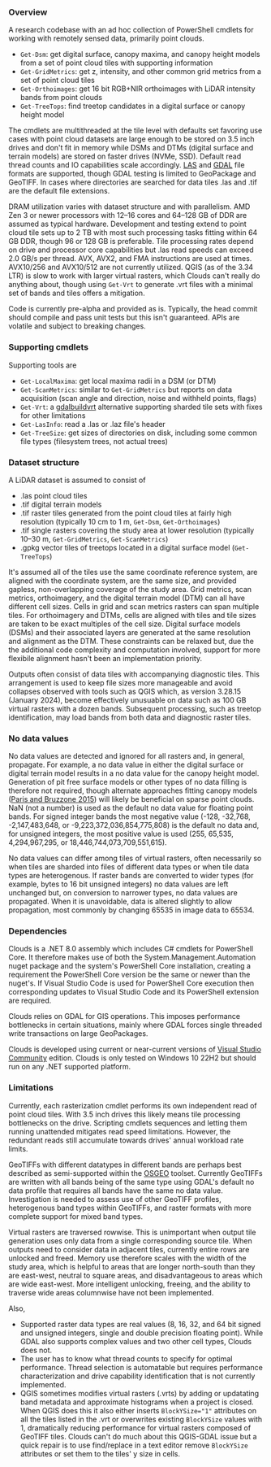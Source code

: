 ﻿### Overview
A research codebase with an ad hoc collection of PowerShell cmdlets for working with remotely sensed data, primarily point clouds.

- `Get-Dsm`: get digital surface, canopy maxima, and canopy height models from a set of point cloud tiles with supporting information
- `Get-GridMetrics`: get z, intensity, and other common grid metrics from a set of point cloud tiles
- `Get-Orthoimages`: get 16 bit RGB+NIR orthoimages with LiDAR intensity bands from point clouds
- `Get-TreeTops`: find treetop candidates in a digital surface or canopy height model

The cmdlets are multithreaded at the tile level with defaults set favoring use cases with point cloud datasets are large enough to be stored
on 3.5 inch drives and don't fit in memory while DSMs and DTMs (digital surface and terrain models) are stored on faster drives (NVMe, SSD). 
Default read thread counts and IO capabilities scale accordingly. [LAS](https://www.asprs.org/divisions-committees/lidar-division/laser-las-file-format-exchange-activities) 
and [GDAL](https://gdal.org/) file formats are supported, though GDAL testing is limited to GeoPackage and GeoTIFF. In cases where 
directories are searched for data tiles .las and .tif are the default file extensions.

DRAM utilization varies with dataset structure and with parallelism. AMD Zen 3 or newer processors with 12–16 cores and 64–128 GB of DDR are 
assumed as typical hardware. Development and testing extend to point cloud tile sets up to 2 TB with most such processing tasks fitting within 
64 GB DDR, though 96 or 128 GB is preferable. Tile processing rates depend on drive and processor core capabilities but .las read speeds can 
exceed 2.0 GB/s per thread. AVX, AVX2, and FMA instructions are used at times. AVX10/256 and AVX10/512 are not currently utilized. QGIS
(as of the 3.34 LTR) is slow to work with larger virtual rasters, which Clouds can't really do anything about, though using `Get-Vrt` to generate
.vrt files with a minimal set of bands and tiles offers a mitigation.

Code is currently pre-alpha and provided as is. Typically, the head commit should compile and pass unit tests but this isn't guaranteed. 
APIs are volatile and subject to breaking changes.

### Supporting cmdlets
Supporting tools are

- `Get-LocalMaxima`: get local maxima radii in a DSM (or DTM)
- `Get-ScanMetrics`: similar to `Get-GridMetrics` but reports on data acquisition (scan angle and direction, noise and withheld points, flags)
- `Get-Vrt`: a [gdalbuildvrt](https://gdal.org/programs/gdalbuildvrt.html) alternative supporting sharded tile sets with fixes for other limitations
- `Get-LasInfo`: read a .las or .laz file's header
- `Get-TreeSize`: get sizes of directories on disk, including some common file types (filesystem trees, not actual trees)

### Dataset structure
A LiDAR dataset is assumed to consist of

- .las point cloud tiles
- .tif digital terrain models
- .tif raster tiles generated from the point cloud tiles at fairly high resolution (typically 10 cm to 1 m, `Get-Dsm`, `Get-Orthoimages`)
- .tif single rasters covering the study area at lower resolution (typically 10–30 m, `Get-GridMetrics`, `Get-ScanMetrics`)
- .gpkg vector tiles of treetops located in a digital surface model (`Get-TreeTops`)

It's assumed all of the tiles use the same coordinate reference system, are aligned with the coordinate system, are the same size, and
provided gapless, non-overlapping coverage of the study area. Grid metrics, scan metrics, orthoimagery, and the digital terrain model (DTM)
can all have different cell sizes. Cells in grid and scan metrics rasters can span multiple tiles. For orthoimagery and DTMs, cells are 
aligned with tiles and tile sizes are taken to be exact multiples of the cell size. Digital surface models (DSMs) and their associated 
layers are generated at the same resolution and alignment as the DTM. These constraints can be relaxed but, due the the additional code
complexity and computation involved, support for more flexibile alignment hasn't been an implementation priority.

Outputs often consist of data tiles with accompanying diagnostic tiles. This arrangement is used to keep file sizes more manageable and
avoid collapses observed with tools such as QGIS which, as version 3.28.15 (January 2024), become effectively unusuable on data such as 
100 GB virtual rasters with a dozen bands. Subsequent processing, such as treetop identification, may load bands from both data and
diagnostic raster tiles.

### No data values
No data values are detected and ignored for all rasters and, in general, propagate. For example, a no data value in either the digital 
surface or digital terrain model results in a no data value for the canopy height model. Generation of pit free surface models or other
types of no data filling is therefore not required, though alternate approaches fitting canopy models ([Paris and Bruzzone 2015](https://doi.org/10.1109/TGRS.2014.2324016)) 
will likely be beneficial on sparse point clouds. NaN (not a number) is used as the default no data value for floating point bands. For
signed integer bands the most negative value (-128, -32,768, -2,147,483,648, or -9,223,372,036,854,775,808) is the default no data and,
for unsigned integers, the most positive value is used (255, 65,535, 4,294,967,295, or 18,446,744,073,709,551,615).

No data values can differ among tiles of virtual rasters, often necessarily so when tiles are sharded into files of different data types 
or when tile data types are heterogenous. If raster bands are converted to wider types (for example, bytes to 16 bit unsigned integers) 
no data values are left unchanged but, on conversion to narrower types, no data values are propagated. When it is unavoidable, data is 
altered slightly to allow propagation, most commonly by changing 65535 in image data to 65534.

### Dependencies
Clouds is a .NET 8.0 assembly which includes C# cmdlets for PowerShell Core. It therefore makes use of both the System.Management.Automation
nuget package and the system's PowerShell Core installation, creating a requirement the PowerShell Core version be the same or newer than 
the nuget's. If Visual Studio Code is used for PowerShell Core execution then corresponding updates to Visual Studio Code and its PowerShell 
extension are required.

Clouds relies on GDAL for GIS operations. This imposes performance bottlenecks in certain situations, mainly where GDAL forces single threaded 
write transactions on large GeoPackages.

Clouds is developed using current or near-current versions of [Visual Studio Community](https://visualstudio.microsoft.com/downloads/) 
edition. Clouds is only tested on Windows 10 22H2 but should run on any .NET supported platform.

### Limitations
Currently, each rasterization cmdlet performs its own independent read of point cloud tiles. With 3.5 inch drives this likely means tile
processing bottlenecks on the drive. Scripting cmdlets sequences and letting them running unattended mitigates read speed limitations. 
However, the redundant reads still accumulate towards drives' annual workload rate limits.

GeoTIFFs with different datatypes in different bands are perhaps best described as semi-supported within the [OSGEO](https://www.osgeo.org/) 
toolset. Currently GeoTIFFs are written with all bands being of the same type using GDAL's default no data profile that requires all bands
have the same no data value. Investigation is needed to assess use of other GeoTIFF profiles, heterogenous band types within GeoTIFFs, and
raster formats with more complete support for mixed band types.

Virtual rasters are traversed rowwise. This is unimportant when output tile generation uses only data from a single corresponding source tile.
When outputs need to consider data in adjacent tiles, currently entire rows are unlocked and freed. Memory use therefore scales with the
width of the study area, which is helpful to areas that are longer north-south than they are east-west, neutral to square areas, and 
disadvantageous to areas which are wide east-west. More intelligent unlocking, freeing, and the ability to traverse wide areas columnwise
have not been implemented.

Also,

- Supported raster data types are real values (8, 16, 32, and 64 bit signed and unsigned integers, single and double precision floating point).
  While GDAL also supports complex values and two other cell types, Clouds does not.
- The user has to know what thread counts to specify for optimal performance. Thread selection is automatable but requires performance 
  characterization and drive capability identification that is not currently implemented.
- QGIS sometimes modifies virtual rasters (.vrts) by adding or updatating band metadata and approximate histograms when a project is closed. 
  When QGIS does this it also either inserts `BlockYSize="1"` attributes on all the tiles listed in the .vrt or overwrites existing 
  `BlockYSize` values with 1, dramatically reducing performance for virtual rasters composed of GeoTIFF tiles. Clouds can't do much about 
  this QGIS-GDAL issue but a quick repair is to use find/replace in a text editor remove `BlockYSize` attributes or set them to the tiles'
  y size in cells.